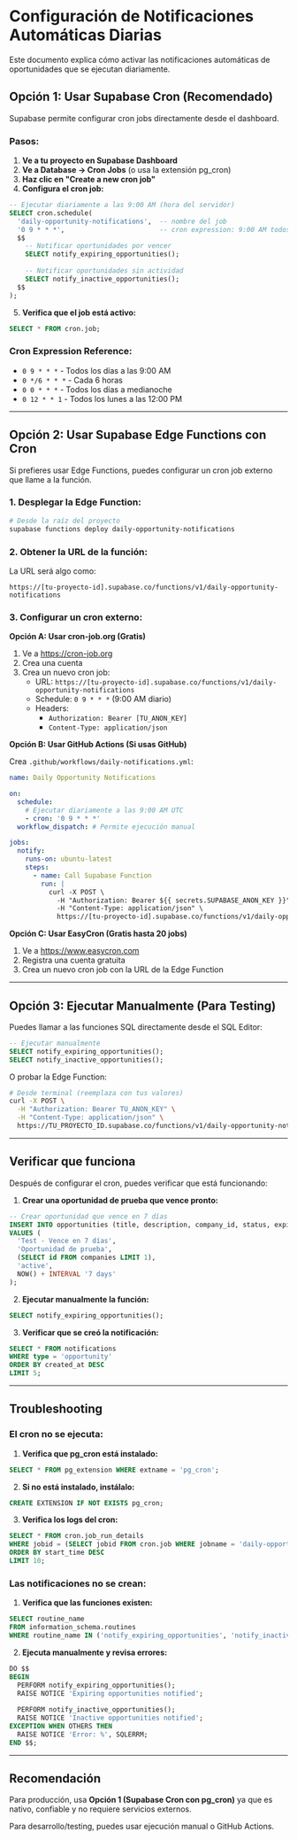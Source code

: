 # Configuración de Notificaciones Automáticas Diarias

Este documento explica cómo activar las notificaciones automáticas de oportunidades que se ejecutan diariamente.

## Opción 1: Usar Supabase Cron (Recomendado)

Supabase permite configurar cron jobs directamente desde el dashboard.

### Pasos:

1. **Ve a tu proyecto en Supabase Dashboard**
2. **Ve a Database → Cron Jobs** (o usa la extensión pg_cron)
3. **Haz clic en "Create a new cron job"**
4. **Configura el cron job:**

```sql
-- Ejecutar diariamente a las 9:00 AM (hora del servidor)
SELECT cron.schedule(
  'daily-opportunity-notifications',  -- nombre del job
  '0 9 * * *',                        -- cron expression: 9:00 AM todos los días
  $$
    -- Notificar oportunidades por vencer
    SELECT notify_expiring_opportunities();
    
    -- Notificar oportunidades sin actividad
    SELECT notify_inactive_opportunities();
  $$
);
```

5. **Verifica que el job está activo:**

```sql
SELECT * FROM cron.job;
```

### Cron Expression Reference:
- `0 9 * * *` - Todos los días a las 9:00 AM
- `0 */6 * * *` - Cada 6 horas
- `0 0 * * *` - Todos los días a medianoche
- `0 12 * * 1` - Todos los lunes a las 12:00 PM

---

## Opción 2: Usar Supabase Edge Functions con Cron

Si prefieres usar Edge Functions, puedes configurar un cron job externo que llame a la función.

### 1. Desplegar la Edge Function:

```bash
# Desde la raíz del proyecto
supabase functions deploy daily-opportunity-notifications
```

### 2. Obtener la URL de la función:

La URL será algo como:
```
https://[tu-proyecto-id].supabase.co/functions/v1/daily-opportunity-notifications
```

### 3. Configurar un cron externo:

**Opción A: Usar cron-job.org (Gratis)**

1. Ve a https://cron-job.org
2. Crea una cuenta
3. Crea un nuevo cron job:
   - URL: `https://[tu-proyecto-id].supabase.co/functions/v1/daily-opportunity-notifications`
   - Schedule: `0 9 * * *` (9:00 AM diario)
   - Headers:
     - `Authorization: Bearer [TU_ANON_KEY]`
     - `Content-Type: application/json`

**Opción B: Usar GitHub Actions (Si usas GitHub)**

Crea `.github/workflows/daily-notifications.yml`:

```yaml
name: Daily Opportunity Notifications

on:
  schedule:
    # Ejecutar diariamente a las 9:00 AM UTC
    - cron: '0 9 * * *'
  workflow_dispatch: # Permite ejecución manual

jobs:
  notify:
    runs-on: ubuntu-latest
    steps:
      - name: Call Supabase Function
        run: |
          curl -X POST \
            -H "Authorization: Bearer ${{ secrets.SUPABASE_ANON_KEY }}" \
            -H "Content-Type: application/json" \
            https://[tu-proyecto-id].supabase.co/functions/v1/daily-opportunity-notifications
```

**Opción C: Usar EasyCron (Gratis hasta 20 jobs)**

1. Ve a https://www.easycron.com
2. Registra una cuenta gratuita
3. Crea un nuevo cron job con la URL de la Edge Function

---

## Opción 3: Ejecutar Manualmente (Para Testing)

Puedes llamar a las funciones SQL directamente desde el SQL Editor:

```sql
-- Ejecutar manualmente
SELECT notify_expiring_opportunities();
SELECT notify_inactive_opportunities();
```

O probar la Edge Function:

```bash
# Desde terminal (reemplaza con tus valores)
curl -X POST \
  -H "Authorization: Bearer TU_ANON_KEY" \
  -H "Content-Type: application/json" \
  https://TU_PROYECTO_ID.supabase.co/functions/v1/daily-opportunity-notifications
```

---

## Verificar que funciona

Después de configurar el cron, puedes verificar que está funcionando:

1. **Crear una oportunidad de prueba que vence pronto:**

```sql
-- Crear oportunidad que vence en 7 días
INSERT INTO opportunities (title, description, company_id, status, expires_at)
VALUES (
  'Test - Vence en 7 días',
  'Oportunidad de prueba',
  (SELECT id FROM companies LIMIT 1),
  'active',
  NOW() + INTERVAL '7 days'
);
```

2. **Ejecutar manualmente la función:**

```sql
SELECT notify_expiring_opportunities();
```

3. **Verificar que se creó la notificación:**

```sql
SELECT * FROM notifications 
WHERE type = 'opportunity' 
ORDER BY created_at DESC 
LIMIT 5;
```

---

## Troubleshooting

### El cron no se ejecuta:

1. **Verifica que pg_cron está instalado:**
```sql
SELECT * FROM pg_extension WHERE extname = 'pg_cron';
```

2. **Si no está instalado, instálalo:**
```sql
CREATE EXTENSION IF NOT EXISTS pg_cron;
```

3. **Verifica los logs del cron:**
```sql
SELECT * FROM cron.job_run_details 
WHERE jobid = (SELECT jobid FROM cron.job WHERE jobname = 'daily-opportunity-notifications')
ORDER BY start_time DESC
LIMIT 10;
```

### Las notificaciones no se crean:

1. **Verifica que las funciones existen:**
```sql
SELECT routine_name 
FROM information_schema.routines 
WHERE routine_name IN ('notify_expiring_opportunities', 'notify_inactive_opportunities');
```

2. **Ejecuta manualmente y revisa errores:**
```sql
DO $$
BEGIN
  PERFORM notify_expiring_opportunities();
  RAISE NOTICE 'Expiring opportunities notified';
  
  PERFORM notify_inactive_opportunities();
  RAISE NOTICE 'Inactive opportunities notified';
EXCEPTION WHEN OTHERS THEN
  RAISE NOTICE 'Error: %', SQLERRM;
END $$;
```

---

## Recomendación

Para producción, usa **Opción 1 (Supabase Cron con pg_cron)** ya que es nativo, confiable y no requiere servicios externos.

Para desarrollo/testing, puedes usar ejecución manual o GitHub Actions.

